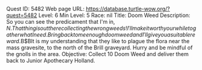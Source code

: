 Quest ID: 5482
Web page URL: https://database.turtle-wow.org/?quest=5482
Level: 6
Min Level: 5
Race: nil
Title: Doom Weed
Description: So you can see the predicament that I'm in, $N. That thing is out there collecting the wrong weeds! I'll make it worth your while to gather what I need. Bring back to me enough doom weed and I'll give you a suitable reward.$B$BIt is my understanding that they like to plague the flora near the mass gravesite, to the north of the Brill graveyard. Hurry and be mindful of the gnolls in the area.
Objective: Collect 10 Doom Weed and deliver them back to Junior Apothecary Holland.
